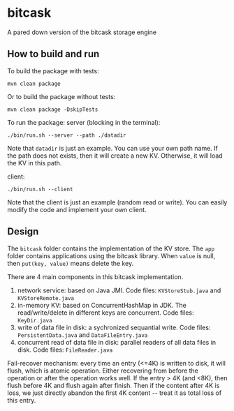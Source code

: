 # bitcask
A pared down version of the bitcask storage engine

## How to build and run
To build the package with tests:
```
mvn clean package
```
Or to build the package without tests:
```
mvn clean package -DskipTests
```

To run the package:
server (blocking in the terminal):
```
./bin/run.sh --server --path ./datadir
```

Note that `datadir` is just an example. You can use your own path name.
If the path does not exists, then it will create a new KV.
Otherwise, it will load the KV in this path.

client:
```
./bin/run.sh --client
```

Note that the client is just an example (random read or write).
You can easily modify the code and implement your own client.

## Design

The `bitcask` folder contains the implementation of the KV store.
The `app` folder contains applications using the bitcask library.
When `value` is null, then `put(key, value)` means delete the key.

There are 4 main components in this bitcask implementation.
1. network service: based on Java JMI. Code files: `KVStoreStub.java` and `KVStoreRemote.java`
2. in-memory KV: based on ConcurrentHashMap in JDK. The read/write/delete in different keys are concurrent. Code files: `KeyDir.java`
3. write of data file in disk: a sychronized sequantial write. Code files: `PersistentData.java` and `DataFileEntry.java`
4. concurrent read of data file in disk: parallel readers of all data files in disk. Code files: `FileReader.java`

Fail-recover mechanism: every time an entry (<=4K) is written to disk, it will flush, which is atomic operation.
Either recovering from before the operation or after the operation works well. If the entry > 4K (and <8K), then flush before 4K and flush again after finish.
Then if the content after 4K is loss, we just directly abandon the first 4K content -- treat it as total loss of this entry.
